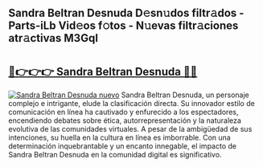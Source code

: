 ## Sandra Beltran Desnuda D𝚎sn𝚞dos filtr𝚊dos - Parts-iLb Vid𝚎os f𝚘tos - N𝚞evas filtr𝚊ciones atr𝚊ctivas M3Gql

# <h2><a href="http://mb9ih8.tromn.icu/?c=Sandra+Beltran+Desnuda">🔗👉👉👉 Sandra Beltran Desnuda 🔗🔗</a></h2>

[![Sandra Beltran Desnuda nuevo](https://i.imgur.com/pEAQMta.gif)](http://mb9ih8.tromn.icu/?c=Sandra+Beltran+Desnuda)
Sandra Beltran Desnuda, un personaje complejo e intrigante, elude la clasificación directa. Su innovador estilo de comunicación en línea ha cautivado y enfurecido a los espectadores, encendiendo debates sobre ética, autorrepresentación y la naturaleza evolutiva de las comunidades virtuales. A pesar de la ambigüedad de sus intenciones, su huella en la cultura en línea es imborrable. Con una determinación inquebrantable y un encanto innegable, el impacto de Sandra Beltran Desnuda en la comunidad digital es significativo.
